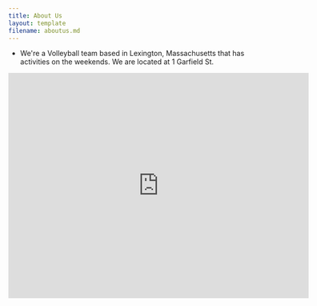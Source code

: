```yaml
---
title: About Us 
layout: template
filename: aboutus.md
--- 
```


- We're a Volleyball team based in Lexington, Massachusetts that has activities on the weekends. We are located at 1 Garfield St.

<iframe src="https://www.google.com/maps/embed?pb=!1m18!1m12!1m3!1d2943.3656008819025!2d-71.24417151987643!3d42.46251241171783!2m3!1f0!2f0!3f0!3m2!1i1024!2i768!4f13.1!3m3!1m2!1s0x89e39e81a7937be9%3A0xaf4ae55c722121dc!2s1%20Garfield%20St%2C%20Lexington%2C%20MA%2002421!5e0!3m2!1sen!2sus!4v1691957233620!5m2!1sen!2sus" width="600" height="450" style="border:0;" allowfullscreen="" loading="lazy" referrerpolicy="no-referrer-when-downgrade"></iframe>
